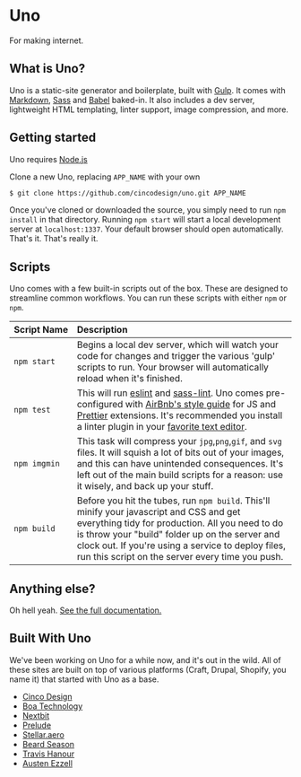 # Uno
For making internet.

## What is Uno?
Uno is a static-site generator and boilerplate, built with [Gulp](http://gulpjs.com/). It comes with [Markdown](https://daringfireball.net/projects/markdown/syntax), [Sass](https://sass-lang.com/) and [Babel](https://babeljs.io/) baked-in. It also includes a dev server, lightweight HTML templating, linter support, image compression, and more.


## Getting started
Uno requires [Node.js](https://nodejs.org/en/)

Clone a new Uno, replacing `APP_NAME` with your own
```sh
$ git clone https://github.com/cincodesign/uno.git APP_NAME
```

Once you've cloned or downloaded the source, you simply need to run `npm install` in that directory. Running `npm start` will start a local development server at `localhost:1337`. Your default browser should open automatically. That's it. That's really it.

## Scripts
Uno comes with a few built-in scripts out of the box. These are designed to streamline common workflows. You can run these scripts with either `npm` or `npm`.

| Script&nbsp;Name                     | Description     |
| :------------------------- | :-------------  |
|`npm start`                | Begins a local dev server, which will watch your code for changes and trigger the various 'gulp' scripts to run. Your browser will automatically reload when it's finished.
|`npm test`                 | This will run [eslint](http://eslint.org/) and [sass-lint](https://github.com/sasstools/sass-lint). Uno comes pre-configured with [AirBnb's style guide](https://github.com/airbnb/javascript) for JS and [Prettier](https://github.com/prettier/prettier) extensions. It's recommended you install a linter plugin in your [favorite text editor](https://github.com/AtomLinter/linter-eslint).
|`npm imgmin`               | This task will compress your `jpg`,`png`,`gif`, and `svg` files. It will squish a lot of bits out of your images, and this can have unintended consequences. It's left out of the main build scripts for a reason: use it wisely, and back up your stuff.
|`npm build`                | Before you hit the tubes, run `npm build`. This'll minify your javascript and CSS and get everything tidy for production. All you need to do is throw your "build" folder up on the server and clock out. If you're using a service to deploy files, run this script on the server every time you push.

## Anything else?
Oh hell yeah. <a href="http://uno.cinco.io" target="blank">See the full documentation.</a>

## Built With Uno
We've been working on Uno for a while now, and it's out in the wild. All of these sites are built on top of various platforms (Craft, Drupal, Shopify, you name it) that started with Uno as a base.
- [Cinco Design](https://cincodesign.com)
- [Boa Technology](https://www.theboasystem.com/)
- [Nextbit](https://nextbit.com)
- [Prelude](https://www.preludefertility.com/)
- [Stellar.aero](https://www.stellar.aero/)
- [Beard Season](http://beardseason.com.au/)
- [Travis Hanour](http://www.travishanour.com/)
- [Austen Ezzell](http://www.austenezzell.com/)
